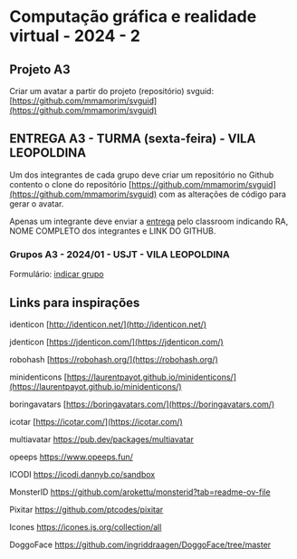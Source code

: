 # Computação gráfica e realidade virtual - 2024 - 2

## Projeto A3

Criar um avatar a partir do projeto (repositório) svguid: [https://github.com/mmamorim/svguid](https://github.com/mmamorim/svguid)


## ENTREGA A3 - TURMA (sexta-feira) - **VILA LEOPOLDINA**

Um dos integrantes de cada grupo deve criar um repositório no Github contento o clone do repositório [https://github.com/mmamorim/svguid](https://github.com/mmamorim/svguid) com as alterações de código para gerar o avatar.

Apenas um integrante deve enviar a [entrega](https://classroom.google.com/c/NjU1OTczMzk1Mjk4/a/NjgyNDE5MTMzNzE5/details) pelo classroom indicando RA, NOME COMPLETO dos integrantes e LINK DO GITHUB.  


### Grupos A3 - 2024/01 - USJT - **VILA LEOPOLDINA**

Formulário: [indicar grupo](https://classroom.google.com/c/NzA4MTI4NDkxOTIw/a/NzE5Mzc3Nzg0MTQ1/details)

## Links para inspirações

identicon [http://identicon.net/](http://identicon.net/)

jdenticon [https://jdenticon.com/](https://jdenticon.com/)

robohash [https://robohash.org/](https://robohash.org/)

minidenticons [https://laurentpayot.github.io/minidenticons/](https://laurentpayot.github.io/minidenticons/)

boringavatars [https://boringavatars.com/](https://boringavatars.com/)

icotar [https://icotar.com/](https://icotar.com/)

multiavatar
https://pub.dev/packages/multiavatar

opeeps
https://www.opeeps.fun/

ICODI
https://icodi.dannyb.co/sandbox

MonsterID
https://github.com/arokettu/monsterid?tab=readme-ov-file

Pixitar
https://github.com/ptcodes/pixitar

Icones
https://icones.js.org/collection/all

DoggoFace
https://github.com/ingriddraagen/DoggoFace/tree/master
